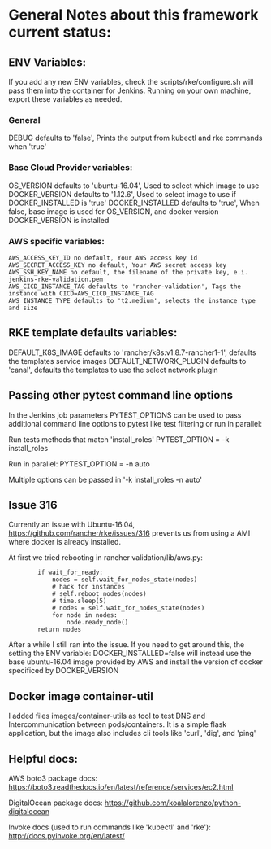 # General Notes about this framework current status:

## ENV Variables:
If you add any new ENV variables, check the scripts/rke/configure.sh will pass them into the container for Jenkins. Running on your own machine, export these variables as needed.

### General
DEBUG defaults to 'false', Prints the output from kubectl and rke commands when 'true'

### Base Cloud Provider variables:
OS_VERSION defaults to 'ubuntu-16.04', Used to select which image to use
DOCKER_VERSION defaults to '1.12.6', Used to select image to use if DOCKER_INSTALLED is 'true'
DOCKER_INSTALLED defaults to 'true', When false, base image is used for OS_VERSION, and docker version DOCKER_VERSION is installed 

### AWS specific variables:
```
AWS_ACCESS_KEY_ID no default, Your AWS access key id
AWS_SECRET_ACCESS_KEY no default, Your AWS secret access key
AWS_SSH_KEY_NAME no default, the filename of the private key, e.i. jenkins-rke-validation.pem
AWS_CICD_INSTANCE_TAG defaults to 'rancher-validation', Tags the instance with CICD=AWS_CICD_INSTANCE_TAG
AWS_INSTANCE_TYPE defaults to 't2.medium', selects the instance type and size
```

## RKE template defaults variables:
DEFAULT_K8S_IMAGE defaults to 'rancher/k8s:v1.8.7-rancher1-1', defaults the templates service images
DEFAULT_NETWORK_PLUGIN defaults to 'canal', defaults the templates to use the select network plugin

## Passing other pytest command line options
In the Jenkins job parameters PYTEST_OPTIONS can be used to pass additional command line options to pytest like test filtering or run in parallel:

Run tests methods that match 'install_roles'
PYTEST_OPTION = -k install_roles

Run in parallel:
PYTEST_OPTION = -n auto

Multiple options can be passed in '-k install_roles -n auto'

## Issue 316
Currently an issue with Ubuntu-16.04, https://github.com/rancher/rke/issues/316
prevents us from using a AMI where docker is already installed.

At first we tried rebooting in rancher validation/lib/aws.py:
```
        if wait_for_ready:
            nodes = self.wait_for_nodes_state(nodes)
            # hack for instances
            # self.reboot_nodes(nodes)
            # time.sleep(5)
            # nodes = self.wait_for_nodes_state(nodes)
            for node in nodes:
                node.ready_node()
        return nodes
```
After a while I still ran into the issue. If you need to get around this, the setting the ENV variable: DOCKER_INSTALLED=false will instead use
the base ubuntu-16.04 image provided by AWS and install the version of docker specificed by DOCKER_VERSION

## Docker image container-util
I added files images/container-utils as tool to test DNS and Intercommunication between pods/containers. It is a simple flask application, but the image also includes cli tools like 'curl', 'dig', and 'ping'

## Helpful docs:
AWS boto3 package docs:
https://boto3.readthedocs.io/en/latest/reference/services/ec2.html

DigitalOcean package docs:
https://github.com/koalalorenzo/python-digitalocean

Invoke docs (used to run commands like 'kubectl' and 'rke'):
http://docs.pyinvoke.org/en/latest/
